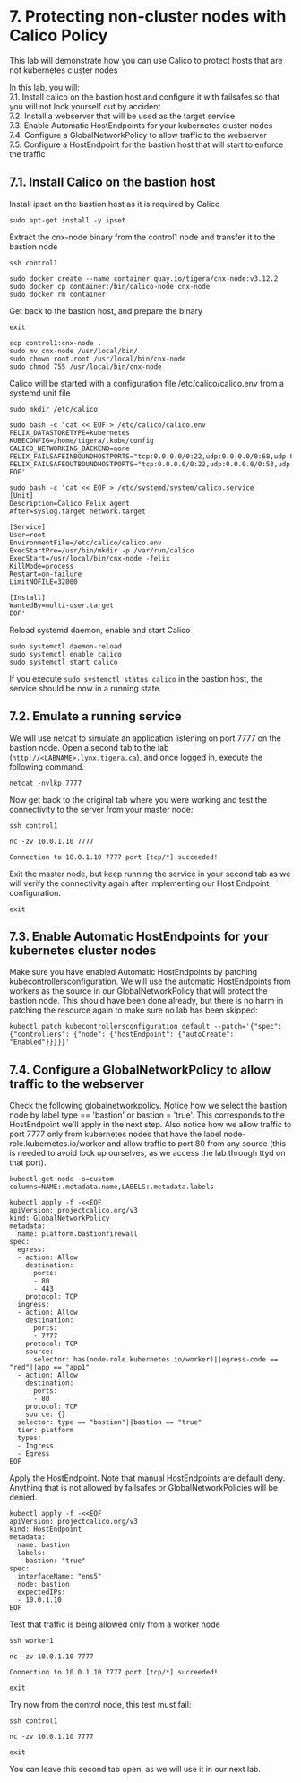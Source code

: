 # 7. Protecting non-cluster nodes with Calico Policy

This lab will demonstrate how you can use Calico to protect hosts that are not kubernetes cluster nodes

In this lab, you will: \
7.1. Install calico on the bastion host and configure it with failsafes so that you will not lock yourself out by accident\
7.2. Install a webserver that will be used as the target service \
7.3. Enable Automatic HostEndpoints for your kubernetes cluster nodes \
7.4. Configure a GlobalNetworkPolicy to allow traffic to the webserver \
7.5. Configure a HostEndpoint for the bastion host that will start to enforce the traffic

## 7.1. Install Calico on the bastion host

Install ipset on the bastion host as it is required by Calico 

```
sudo apt-get install -y ipset
```

Extract the cnx-node binary from the control1 node and transfer it to the bastion node

```
ssh control1
```
```
sudo docker create --name container quay.io/tigera/cnx-node:v3.12.2
sudo docker cp container:/bin/calico-node cnx-node
sudo docker rm container
```

Get back to the bastion host, and prepare the binary

```
exit
```
```
scp control1:cnx-node .
sudo mv cnx-node /usr/local/bin/
sudo chown root.root /usr/local/bin/cnx-node
sudo chmod 755 /usr/local/bin/cnx-node
```

Calico will be started with a configuration file /etc/calico/calico.env from a systemd unit file

```
sudo mkdir /etc/calico
```
```
sudo bash -c 'cat << EOF > /etc/calico/calico.env      
FELIX_DATASTORETYPE=kubernetes
KUBECONFIG=/home/tigera/.kube/config
CALICO_NETWORKING_BACKEND=none
FELIX_FAILSAFEINBOUNDHOSTPORTS="tcp:0.0.0.0/0:22,udp:0.0.0.0/0:68,udp:0.0.0.0/0:53,tcp:0.0.0.0/0:179"
FELIX_FAILSAFEOUTBOUNDHOSTPORTS="tcp:0.0.0.0/0:22,udp:0.0.0.0/0:53,udp:0.0.0.0/0:67,tcp:0.0.0.0/0:179,tcp:0.0.0.0/0:6443"
EOF'
```
```
sudo bash -c 'cat << EOF > /etc/systemd/system/calico.service
[Unit]
Description=Calico Felix agent
After=syslog.target network.target

[Service]
User=root
EnvironmentFile=/etc/calico/calico.env
ExecStartPre=/usr/bin/mkdir -p /var/run/calico
ExecStart=/usr/local/bin/cnx-node -felix
KillMode=process
Restart=on-failure
LimitNOFILE=32000

[Install]
WantedBy=multi-user.target
EOF'
```

Reload systemd daemon, enable and start Calico

```
sudo systemctl daemon-reload
sudo systemctl enable calico
sudo systemctl start calico
```

If you execute `sudo systemctl status calico` in the bastion host, the service should be now in a running state.

## 7.2. Emulate a running service

We will use netcat to simulate an application listening on port 7777 on the bastion node. Open a second tab to the lab (`http://<LABNAME>.lynx.tigera.ca`), and once logged in, execute the following command.

```
netcat -nvlkp 7777
```

Now get back to the original tab where you were working and test the connectivity to the server from your master node:

```
ssh control1
```
```
nc -zv 10.0.1.10 7777
```
```
Connection to 10.0.1.10 7777 port [tcp/*] succeeded!
```

Exit the master node, but keep running the service in your second tab as we will verify the connectivity again after implementing our Host Endpoint configuration.

```
exit
```

## 7.3. Enable Automatic HostEndpoints for your kubernetes cluster nodes

Make sure you have enabled Automatic HostEndpoints by patching kubecontrollersconfiguration. 
We will use the automatic HostEndpoints from workers as the source in our GlobalNetworkPolicy that will protect the bastion node. This should have been done already, but there is no harm in patching the resource again to make sure no lab has been skipped:

```
kubectl patch kubecontrollersconfiguration default --patch='{"spec": {"controllers": {"node": {"hostEndpoint": {"autoCreate": "Enabled"}}}}}'
```

## 7.4. Configure a GlobalNetworkPolicy to allow traffic to the webserver

Check the following globalnetworkpolicy. Notice how we select the bastion node by label type == 'bastion' or bastion = 'true'. This corresponds to the HostEndpoint we'll apply in the next step. Also notice how we allow traffic to port 7777 only from kubernetes nodes that have the label node-role.kubernetes.io/worker and allow traffic to port 80 from any source (this is needed to avoid lock up ourselves, as we access the lab through ttyd on that port).

```
kubectl get node -o=custom-columns=NAME:.metadata.name,LABELS:.metadata.labels
```
```
kubectl apply -f -<<EOF
apiVersion: projectcalico.org/v3
kind: GlobalNetworkPolicy
metadata:
  name: platform.bastionfirewall
spec:
  egress:
  - action: Allow
    destination:
      ports:
      - 80
      - 443
    protocol: TCP
  ingress:
  - action: Allow
    destination:
      ports:
      - 7777
    protocol: TCP
    source:
      selector: has(node-role.kubernetes.io/worker)||egress-code == "red"||app == "app1"
  - action: Allow
    destination:
      ports:
      - 80
    protocol: TCP
    source: {}
  selector: type == "bastion"||bastion == "true"
  tier: platform
  types:
  - Ingress
  - Egress
EOF
```


Apply the HostEndpoint. Note that manual HostEndpoints are default deny. Anything that is not allowed by failsafes or GlobalNetworkPolicies will be denied.

```
kubectl apply -f -<<EOF
apiVersion: projectcalico.org/v3
kind: HostEndpoint
metadata:
  name: bastion
  labels:
    bastion: "true"
spec:
  interfaceName: "ens5"
  node: bastion
  expectedIPs:
  - 10.0.1.10
EOF
```

Test that traffic is being allowed only from a worker node

```
ssh worker1
```
```
nc -zv 10.0.1.10 7777
```
```
Connection to 10.0.1.10 7777 port [tcp/*] succeeded!
```
```
exit
```

Try now from the control node, this test must fail:

```
ssh control1
```
```
nc -zv 10.0.1.10 7777
```
```
exit
```

You can leave this second tab open, as we will use it in our next lab.
